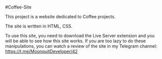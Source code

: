 #Coffee-Site

This project is a website dedicated to Coffee projects.

The site is written in HTML, CSS.

To use this site, you need to download the Live Server extension and you will be able to see how this site works. If you are too lazy to do these manipulations, you can watch a review of the site in my Telegram channel:
https://t.me/MoonquitDeveloper/42
